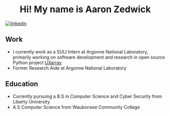 <div align="center" width="50">
</div>
<h1 align="center">Hi! My name is Aaron Zedwick</h1>

[![linkedin](https://img.shields.io/static/v1?label=&message=LinkedIn&color=0077B5&style=flat-square&logo=linkedin)](https://www.linkedin.com/in/aaron-zedwick/)

## Work

* I currently work as a SULI Intern at Argonne National Laboratory, primarily working on software development and research in open source Python project [UXarray](https://github.com/UXARRAY/)
* Former Research Aide at Argonne National Laboratory

## Education

* Currently pursuing a B.S in Computer Science and Cyber Security from Liberty University
* A.S Computer Science from Waubonsee Community College
